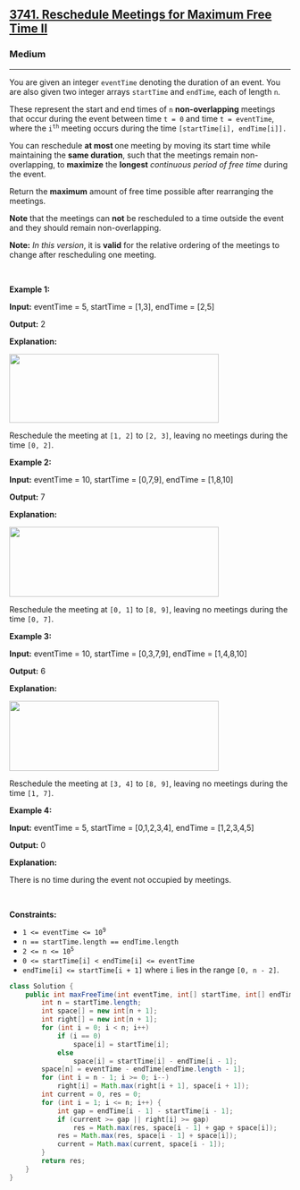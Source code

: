 <h2><a href="https://leetcode.com/problems/reschedule-meetings-for-maximum-free-time-ii">3741. Reschedule Meetings for Maximum Free Time II</a></h2><h3>Medium</h3><hr><p>You are given an integer <code>eventTime</code> denoting the duration of an event. You are also given two integer arrays <code>startTime</code> and <code>endTime</code>, each of length <code>n</code>.</p>

<p>These represent the start and end times of <code>n</code> <strong>non-overlapping</strong> meetings that occur during the event between time <code>t = 0</code> and time <code>t = eventTime</code>, where the <code>i<sup>th</sup></code> meeting occurs during the time <code>[startTime[i], endTime[i]].</code></p>

<p>You can reschedule <strong>at most </strong>one meeting by moving its start time while maintaining the <strong>same duration</strong>, such that the meetings remain non-overlapping, to <strong>maximize</strong> the <strong>longest</strong> <em>continuous period of free time</em> during the event.</p>

<p>Return the <strong>maximum</strong> amount of free time possible after rearranging the meetings.</p>

<p><strong>Note</strong> that the meetings can <strong>not</strong> be rescheduled to a time outside the event and they should remain non-overlapping.</p>

<p><strong>Note:</strong> <em>In this version</em>, it is <strong>valid</strong> for the relative ordering of the meetings to change after rescheduling one meeting.</p>

<p>&nbsp;</p>
<p><strong class="example">Example 1:</strong></p>

<div class="example-block">
<p><strong>Input:</strong> <span class="example-io">eventTime = 5, startTime = [1,3], endTime = [2,5]</span></p>

<p><strong>Output:</strong> <span class="example-io">2</span></p>

<p><strong>Explanation:</strong></p>

<p><img alt="" src="https://assets.leetcode.com/uploads/2024/12/22/example0_rescheduled.png" style="width: 375px; height: 123px;" /></p>

<p>Reschedule the meeting at <code>[1, 2]</code> to <code>[2, 3]</code>, leaving no meetings during the time <code>[0, 2]</code>.</p>
</div>

<p><strong class="example">Example 2:</strong></p>

<div class="example-block">
<p><strong>Input:</strong> <span class="example-io">eventTime = 10, startTime = [0,7,9], endTime = [1,8,10]</span></p>

<p><strong>Output:</strong> <span class="example-io">7</span></p>

<p><strong>Explanation:</strong></p>

<p><img alt="" src="https://assets.leetcode.com/uploads/2024/12/22/rescheduled_example0.png" style="width: 375px; height: 125px;" /></p>

<p>Reschedule the meeting at <code>[0, 1]</code> to <code>[8, 9]</code>, leaving no meetings during the time <code>[0, 7]</code>.</p>
</div>

<p><strong class="example">Example 3:</strong></p>

<div class="example-block">
<p><strong>Input:</strong> <span class="example-io">eventTime = 10, startTime = [0,3,7,9], endTime = [1,4,8,10]</span></p>

<p><strong>Output:</strong> 6</p>

<p><strong>Explanation:</strong></p>

<p><strong><img alt="" src="https://assets.leetcode.com/uploads/2025/01/28/image3.png" style="width: 375px; height: 125px;" /></strong></p>

<p>Reschedule the meeting at <code>[3, 4]</code> to <code>[8, 9]</code>, leaving no meetings during the time <code>[1, 7]</code>.</p>
</div>

<p><strong class="example">Example 4:</strong></p>

<div class="example-block">
<p><strong>Input:</strong> <span class="example-io">eventTime = 5, startTime = [0,1,2,3,4], endTime = [1,2,3,4,5]</span></p>

<p><strong>Output:</strong> <span class="example-io">0</span></p>

<p><strong>Explanation:</strong></p>

<p>There is no time during the event not occupied by meetings.</p>
</div>

<p>&nbsp;</p>
<p><strong>Constraints:</strong></p>

<ul>
	<li><code>1 &lt;= eventTime &lt;= 10<sup>9</sup></code></li>
	<li><code>n == startTime.length == endTime.length</code></li>
	<li><code>2 &lt;= n &lt;= 10<sup>5</sup></code></li>
	<li><code>0 &lt;= startTime[i] &lt; endTime[i] &lt;= eventTime</code></li>
	<li><code>endTime[i] &lt;= startTime[i + 1]</code> where <code>i</code> lies in the range <code>[0, n - 2]</code>.</li>
</ul>

```java
class Solution {
    public int maxFreeTime(int eventTime, int[] startTime, int[] endTime) {
        int n = startTime.length;
        int space[] = new int[n + 1];
        int right[] = new int[n + 1];
        for (int i = 0; i < n; i++)
            if (i == 0)
                space[i] = startTime[i];
            else
                space[i] = startTime[i] - endTime[i - 1];
        space[n] = eventTime - endTime[endTime.length - 1];
        for (int i = n - 1; i >= 0; i--)
            right[i] = Math.max(right[i + 1], space[i + 1]);
        int current = 0, res = 0;
        for (int i = 1; i <= n; i++) {
            int gap = endTime[i - 1] - startTime[i - 1];
            if (current >= gap || right[i] >= gap)
                res = Math.max(res, space[i - 1] + gap + space[i]);
            res = Math.max(res, space[i - 1] + space[i]);
            current = Math.max(current, space[i - 1]);
        }
        return res;
    }
}
```
